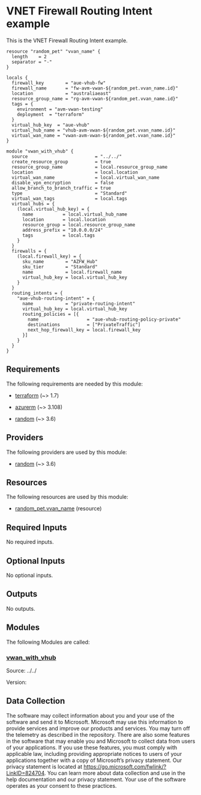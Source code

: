 <!-- BEGIN_TF_DOCS -->
# VNET Firewall Routing Intent example

This is the VNET Firewall Routing Intent example.

```hcl
resource "random_pet" "vvan_name" {
  length    = 2
  separator = "-"
}

locals {
  firewall_key        = "aue-vhub-fw"
  firewall_name       = "fw-avm-vwan-${random_pet.vvan_name.id}"
  location            = "australiaeast"
  resource_group_name = "rg-avm-vwan-${random_pet.vvan_name.id}"
  tags = {
    environment = "avm-vwan-testing"
    deployment  = "terraform"
  }
  virtual_hub_key  = "aue-vhub"
  virtual_hub_name = "vhub-avm-vwan-${random_pet.vvan_name.id}"
  virtual_wan_name = "vwan-avm-vwan-${random_pet.vvan_name.id}"
}

module "vwan_with_vhub" {
  source                         = "../../"
  create_resource_group          = true
  resource_group_name            = local.resource_group_name
  location                       = local.location
  virtual_wan_name               = local.virtual_wan_name
  disable_vpn_encryption         = false
  allow_branch_to_branch_traffic = true
  type                           = "Standard"
  virtual_wan_tags               = local.tags
  virtual_hubs = {
    (local.virtual_hub_key) = {
      name           = local.virtual_hub_name
      location       = local.location
      resource_group = local.resource_group_name
      address_prefix = "10.0.0.0/24"
      tags           = local.tags
    }
  }
  firewalls = {
    (local.firewall_key) = {
      sku_name        = "AZFW_Hub"
      sku_tier        = "Standard"
      name            = local.firewall_name
      virtual_hub_key = local.virtual_hub_key
    }
  }
  routing_intents = {
    "aue-vhub-routing-intent" = {
      name            = "private-routing-intent"
      virtual_hub_key = local.virtual_hub_key
      routing_policies = [{
        name                  = "aue-vhub-routing-policy-private"
        destinations          = ["PrivateTraffic"]
        next_hop_firewall_key = local.firewall_key
      }]
    }
  }
}
```

<!-- markdownlint-disable MD033 -->
## Requirements

The following requirements are needed by this module:

- <a name="requirement_terraform"></a> [terraform](#requirement\_terraform) (~> 1.7)

- <a name="requirement_azurerm"></a> [azurerm](#requirement\_azurerm) (~> 3.108)

- <a name="requirement_random"></a> [random](#requirement\_random) (~> 3.6)

## Providers

The following providers are used by this module:

- <a name="provider_random"></a> [random](#provider\_random) (~> 3.6)

## Resources

The following resources are used by this module:

- [random_pet.vvan_name](https://registry.terraform.io/providers/hashicorp/random/latest/docs/resources/pet) (resource)

<!-- markdownlint-disable MD013 -->
## Required Inputs

No required inputs.

## Optional Inputs

No optional inputs.

## Outputs

No outputs.

## Modules

The following Modules are called:

### <a name="module_vwan_with_vhub"></a> [vwan\_with\_vhub](#module\_vwan\_with\_vhub)

Source: ../../

Version:

<!-- markdownlint-disable-next-line MD041 -->
## Data Collection

The software may collect information about you and your use of the software and send it to Microsoft. Microsoft may use this information to provide services and improve our products and services. You may turn off the telemetry as described in the repository. There are also some features in the software that may enable you and Microsoft to collect data from users of your applications. If you use these features, you must comply with applicable law, including providing appropriate notices to users of your applications together with a copy of Microsoft’s privacy statement. Our privacy statement is located at <https://go.microsoft.com/fwlink/?LinkID=824704>. You can learn more about data collection and use in the help documentation and our privacy statement. Your use of the software operates as your consent to these practices.
<!-- END_TF_DOCS -->